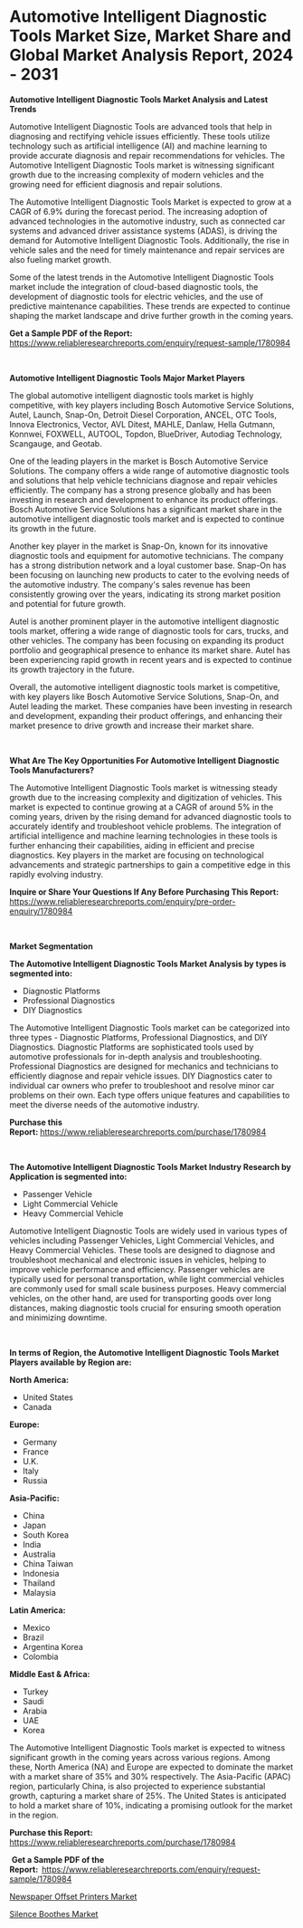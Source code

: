 <p><h1>Automotive Intelligent Diagnostic Tools Market Size, Market Share and Global Market Analysis Report, 2024 - 2031</h1></p><p><strong>Automotive Intelligent Diagnostic Tools Market Analysis and Latest Trends</strong></p>
<p><p>Automotive Intelligent Diagnostic Tools are advanced tools that help in diagnosing and rectifying vehicle issues efficiently. These tools utilize technology such as artificial intelligence (AI) and machine learning to provide accurate diagnosis and repair recommendations for vehicles. The Automotive Intelligent Diagnostic Tools market is witnessing significant growth due to the increasing complexity of modern vehicles and the growing need for efficient diagnosis and repair solutions.</p><p>The Automotive Intelligent Diagnostic Tools Market is expected to grow at a CAGR of 6.9% during the forecast period. The increasing adoption of advanced technologies in the automotive industry, such as connected car systems and advanced driver assistance systems (ADAS), is driving the demand for Automotive Intelligent Diagnostic Tools. Additionally, the rise in vehicle sales and the need for timely maintenance and repair services are also fueling market growth.</p><p>Some of the latest trends in the Automotive Intelligent Diagnostic Tools market include the integration of cloud-based diagnostic tools, the development of diagnostic tools for electric vehicles, and the use of predictive maintenance capabilities. These trends are expected to continue shaping the market landscape and drive further growth in the coming years.</p></p>
<p><strong>Get a Sample PDF of the Report:&nbsp;</strong> <a href="https://www.reliableresearchreports.com/enquiry/request-sample/1780984">https://www.reliableresearchreports.com/enquiry/request-sample/1780984</a></p>
<p>&nbsp;</p>
<p><strong>Automotive Intelligent Diagnostic Tools Major Market Players</strong></p>
<p><p>The global automotive intelligent diagnostic tools market is highly competitive, with key players including Bosch Automotive Service Solutions, Autel, Launch, Snap-On, Detroit Diesel Corporation, ANCEL, OTC Tools, Innova Electronics, Vector, AVL Ditest, MAHLE, Danlaw, Hella Gutmann, Konnwei, FOXWELL, AUTOOL, Topdon, BlueDriver, Autodiag Technology, Scangauge, and Geotab.</p><p>One of the leading players in the market is Bosch Automotive Service Solutions. The company offers a wide range of automotive diagnostic tools and solutions that help vehicle technicians diagnose and repair vehicles efficiently. The company has a strong presence globally and has been investing in research and development to enhance its product offerings. Bosch Automotive Service Solutions has a significant market share in the automotive intelligent diagnostic tools market and is expected to continue its growth in the future.</p><p>Another key player in the market is Snap-On, known for its innovative diagnostic tools and equipment for automotive technicians. The company has a strong distribution network and a loyal customer base. Snap-On has been focusing on launching new products to cater to the evolving needs of the automotive industry. The company's sales revenue has been consistently growing over the years, indicating its strong market position and potential for future growth.</p><p>Autel is another prominent player in the automotive intelligent diagnostic tools market, offering a wide range of diagnostic tools for cars, trucks, and other vehicles. The company has been focusing on expanding its product portfolio and geographical presence to enhance its market share. Autel has been experiencing rapid growth in recent years and is expected to continue its growth trajectory in the future.</p><p>Overall, the automotive intelligent diagnostic tools market is competitive, with key players like Bosch Automotive Service Solutions, Snap-On, and Autel leading the market. These companies have been investing in research and development, expanding their product offerings, and enhancing their market presence to drive growth and increase their market share.</p></p>
<p>&nbsp;</p>
<p><strong>What Are The Key Opportunities For Automotive Intelligent Diagnostic Tools Manufacturers?</strong></p>
<p><p>The Automotive Intelligent Diagnostic Tools market is witnessing steady growth due to the increasing complexity and digitization of vehicles. This market is expected to continue growing at a CAGR of around 5% in the coming years, driven by the rising demand for advanced diagnostic tools to accurately identify and troubleshoot vehicle problems. The integration of artificial intelligence and machine learning technologies in these tools is further enhancing their capabilities, aiding in efficient and precise diagnostics. Key players in the market are focusing on technological advancements and strategic partnerships to gain a competitive edge in this rapidly evolving industry.</p></p>
<p><strong>Inquire or Share Your Questions If Any Before Purchasing This Report:</strong> <a href="https://www.reliableresearchreports.com/enquiry/pre-order-enquiry/1780984">https://www.reliableresearchreports.com/enquiry/pre-order-enquiry/1780984</a></p>
<p>&nbsp;</p>
<p><strong>Market Segmentation</strong></p>
<p><strong>The Automotive Intelligent Diagnostic Tools Market Analysis by types is segmented into:</strong></p>
<p><ul><li>Diagnostic Platforms</li><li>Professional Diagnostics</li><li>DIY Diagnostics</li></ul></p>
<p><p>The Automotive Intelligent Diagnostic Tools market can be categorized into three types - Diagnostic Platforms, Professional Diagnostics, and DIY Diagnostics. Diagnostic Platforms are sophisticated tools used by automotive professionals for in-depth analysis and troubleshooting. Professional Diagnostics are designed for mechanics and technicians to efficiently diagnose and repair vehicle issues. DIY Diagnostics cater to individual car owners who prefer to troubleshoot and resolve minor car problems on their own. Each type offers unique features and capabilities to meet the diverse needs of the automotive industry.</p></p>
<p><strong>Purchase this Report:&nbsp;</strong><a href="https://www.reliableresearchreports.com/purchase/1780984">https://www.reliableresearchreports.com/purchase/1780984</a></p>
<p>&nbsp;</p>
<p><strong>The Automotive Intelligent Diagnostic Tools Market Industry Research by Application is segmented into:</strong></p>
<p><ul><li>Passenger Vehicle</li><li>Light Commercial Vehicle</li><li>Heavy Commercial Vehicle</li></ul></p>
<p><p>Automotive Intelligent Diagnostic Tools are widely used in various types of vehicles including Passenger Vehicles, Light Commercial Vehicles, and Heavy Commercial Vehicles. These tools are designed to diagnose and troubleshoot mechanical and electronic issues in vehicles, helping to improve vehicle performance and efficiency. Passenger vehicles are typically used for personal transportation, while light commercial vehicles are commonly used for small scale business purposes. Heavy commercial vehicles, on the other hand, are used for transporting goods over long distances, making diagnostic tools crucial for ensuring smooth operation and minimizing downtime.</p></p>
<p>&nbsp;</p>
<p><strong>In terms of Region, the Automotive Intelligent Diagnostic Tools Market Players available by Region are:</strong></p>
<p>
    <p> <strong> North America: </strong>
        <ul>
            <li>United States</li>
            <li>Canada</li>
        </ul>
        </p> 
    <p> <strong> Europe: </strong>
        <ul>
            <li>Germany</li>
            <li>France</li>
            <li>U.K.</li>
            <li>Italy</li>
            <li>Russia</li>
        </ul>
        </p> 
    <p> <strong> Asia-Pacific: </strong>
        <ul>
            <li>China</li>
            <li>Japan</li>
            <li>South Korea</li>
            <li>India</li>
            <li>Australia</li>
            <li>China Taiwan</li>
            <li>Indonesia</li>
            <li>Thailand</li>
            <li>Malaysia</li>
        </ul>
        </p> 
    <p> <strong> Latin America: </strong>
        <ul>
            <li>Mexico</li>
            <li>Brazil</li>
            <li>Argentina Korea</li>
            <li>Colombia</li>
        </ul>
        </p> 
    <p> <strong> Middle East & Africa: </strong>
        <ul>
            <li>Turkey</li>
            <li>Saudi</li>
            <li>Arabia</li>
            <li>UAE</li>
            <li>Korea</li>
        </ul>
    </p>
    </p>
<p><p>The Automotive Intelligent Diagnostic Tools market is expected to witness significant growth in the coming years across various regions. Among these, North America (NA) and Europe are expected to dominate the market with a market share of 35% and 30% respectively. The Asia-Pacific (APAC) region, particularly China, is also projected to experience substantial growth, capturing a market share of 25%. The United States is anticipated to hold a market share of 10%, indicating a promising outlook for the market in the region.</p></p>
<p><strong>Purchase this Report: </strong><a href="https://www.reliableresearchreports.com/purchase/1780984">https://www.reliableresearchreports.com/purchase/1780984</a></p>
<p>&nbsp;<strong>Get a Sample PDF of the Report:&nbsp;&nbsp;</strong><a href="https://www.reliableresearchreports.com/enquiry/request-sample/1780984">https://www.reliableresearchreports.com/enquiry/request-sample/1780984</a></p>
<p><strong></strong></p>
<p><p><a href="https://issuu.com/reportprime-2/docs/newspaper-offset-printers-market-size-2030.pptx">Newspaper Offset Printers Market</a></p><p><a href="https://issuu.com/reportprime-2/docs/silence-boothes-market-size-2030.pptx">Silence Boothes Market</a></p></p>